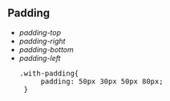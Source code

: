 ## Padding

<div>
<ul class="add-css-in-html-without-align">
<li><i>padding-top</i></li>
<li><i>padding-right</i></li>
<li><i>padding-bottom</i></li>
<li><i>padding-left</i></li>
</ul>

<ul class="add-css-in-html-without-align">
    <pre>.with-padding{
     padding: 50px 30px 50px 80px;
 }
</pre>
</ul>
</div>